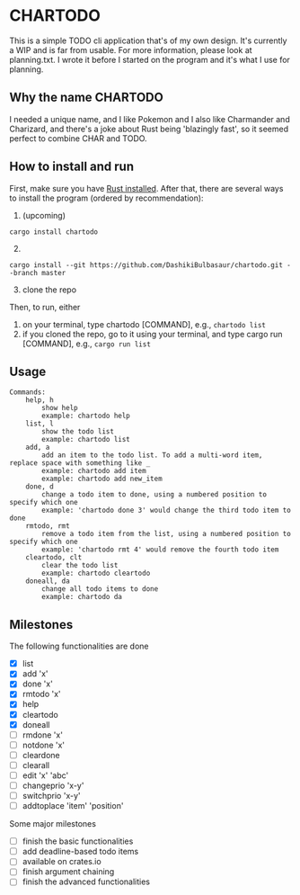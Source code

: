 # CHARTODO

This is a simple TODO cli application that's of my own design. It's currently a WIP and is far from usable. For more information, please look at planning.txt. I wrote it before I started on the program and it's what I use for planning.

## Why the name CHARTODO

I needed a unique name, and I like Pokemon and I also like Charmander and Charizard, and there's a joke about Rust being 'blazingly fast', so it seemed perfect to combine CHAR and TODO.

## How to install and run

First, make sure you have [Rust installed](https://doc.rust-lang.org/book/ch01-01-installation.html). After that, there are several ways to install the program (ordered by recommendation):

1. (upcoming)
```sh-session
cargo install chartodo
```
2. 
```sh-session
cargo install --git https://github.com/DashikiBulbasaur/chartodo.git --branch master
```
3. clone the repo 


Then, to run, either

1. on your terminal, type chartodo [COMMAND], e.g., `chartodo list`
2. if you cloned the repo, go to it using your terminal, and type cargo run [COMMAND], e.g., `cargo run list`

## Usage
```sh-session
Commands:
    help, h         
        show help
        example: chartodo help
    list, l         
        show the todo list
        example: chartodo list
    add, a          
        add an item to the todo list. To add a multi-word item, replace space with something like _
        example: chartodo add item
        example: chartodo add new_item
    done, d         
        change a todo item to done, using a numbered position to specify which one
        example: 'chartodo done 3' would change the third todo item to done
    rmtodo, rmt     
        remove a todo item from the list, using a numbered position to specify which one
        example: 'chartodo rmt 4' would remove the fourth todo item
    cleartodo, clt
        clear the todo list 
        example: chartodo cleartodo
    doneall, da
        change all todo items to done
        example: chartodo da
```

## Milestones

The following functionalities are done
- [x] list 
- [x] add 'x'
- [x] done 'x'
- [x] rmtodo 'x'
- [x] help
- [x] cleartodo
- [x] doneall
- [ ] rmdone 'x'
- [ ] notdone 'x'
- [ ] cleardone
- [ ] clearall
- [ ] edit 'x' 'abc'
- [ ] changeprio 'x-y'
- [ ] switchprio 'x-y'
- [ ] addtoplace 'item' 'position'

Some major milestones
- [ ] finish the basic functionalities
- [ ] add deadline-based todo items
- [ ] available on crates.io
- [ ] finish argument chaining
- [ ] finish the advanced functionalities

